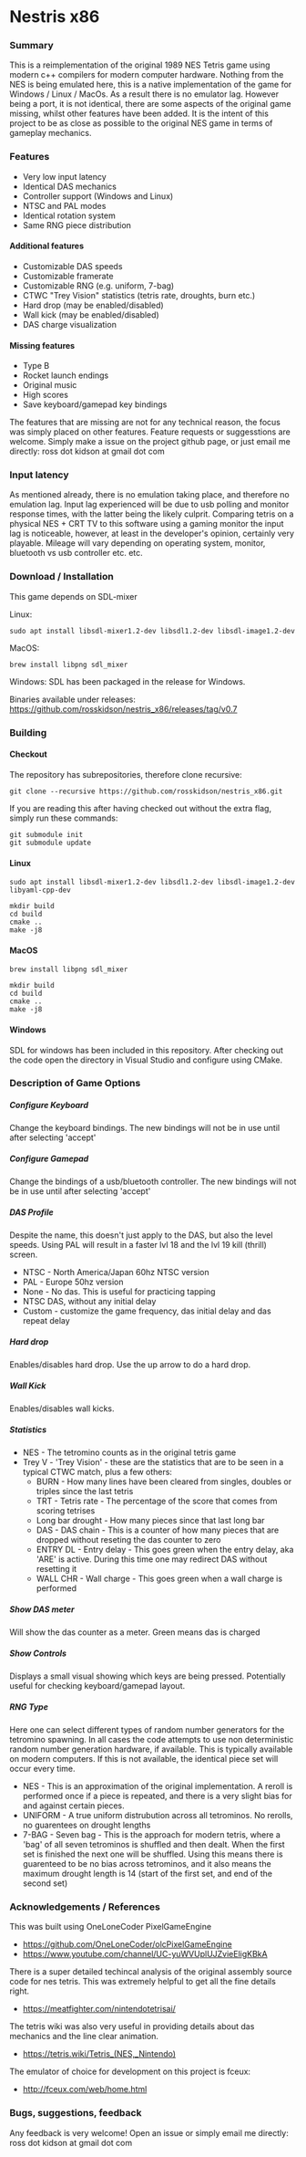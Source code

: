 # Nestris x86

### Summary
This is a reimplementation of the original 1989 NES Tetris game using modern c++ compilers for modern computer hardware.  Nothing from the NES is being emulated here, this is a native implementation of the game for Windows / Linux / MacOs.  As a result there is no emulator lag.  However being a port, it is not identical, there are some aspects of the original game missing, whilst other features have been added.  It is the intent of this project to be as close as possible to the original NES game in terms of gameplay mechanics.

### Features
- Very low input latency
- Identical DAS mechanics
- Controller support (Windows and Linux)
- NTSC and PAL modes
- Identical rotation system
- Same RNG piece distribution

#### Additional features
- Customizable DAS speeds
- Customizable framerate
- Customizable RNG (e.g. uniform, 7-bag)
- CTWC "Trey Vision" statistics (tetris rate, droughts, burn etc.)
- Hard drop (may be enabled/disabled)
- Wall kick (may be enabled/disabled)
- DAS charge visualization

#### Missing features
- Type B
- Rocket launch endings
- Original music
- High scores
- Save keyboard/gamepad key bindings

The features that are missing are not for any technical reason, the focus was simply placed on other features.  Feature requests or suggesstions are welcome. Simply make a issue on the project github page, or just email me directly: ross dot kidson at gmail dot com

### Input latency
As mentioned already, there is no emulation taking place, and therefore no emulation lag. Input lag experienced will be due to usb polling and monitor response times, with the latter being the likely culprit. Comparing tetris on a physical NES + CRT TV to this software using a gaming monitor the input lag is noticeable, however, at least in the developer's opinion, certainly very playable.  Mileage will vary depending on operating system, monitor, bluetooth vs usb controller etc. etc.

### Download / Installation

This game depends on SDL-mixer

Linux:
```
sudo apt install libsdl-mixer1.2-dev libsdl1.2-dev libsdl-image1.2-dev
```
MacOS:
```
brew install libpng sdl_mixer
```
Windows:
SDL has been packaged in the release for Windows.

Binaries available under releases:
https://github.com/rosskidson/nestris_x86/releases/tag/v0.7

### Building

#### Checkout
The repository has subrepositories, therefore clone recursive:
```
git clone --recursive https://github.com/rosskidson/nestris_x86.git
```
If you are reading this after having checked out without the extra flag, simply run these commands:
```
git submodule init
git submodule update
```

#### Linux
```
sudo apt install libsdl-mixer1.2-dev libsdl1.2-dev libsdl-image1.2-dev libyaml-cpp-dev
```
```
mkdir build
cd build
cmake ..
make -j8
```
#### MacOS
```
brew install libpng sdl_mixer
```
```
mkdir build
cd build
cmake ..
make -j8
```
#### Windows
SDL for windows has been included in this repository. After checking out the code open the directory in Visual Studio and configure using CMake.

### Description of Game Options

##### Configure Keyboard
Change the keyboard bindings.  The new bindings will not be in use until after selecting 'accept'

##### Configure Gamepad
Change the bindings of a usb/bluetooth controller. The new bindings will not be in use until after selecting 'accept'

##### DAS Profile
Despite the name, this doesn't just apply to the DAS, but also the level speeds.  Using PAL will result in a faster lvl 18 and the lvl 19 kill (thrill) screen.

- NTSC - North America/Japan 60hz NTSC version
- PAL - Europe 50hz version
- None - No das.  This is useful for practicing tapping
- NTSC DAS, without any initial delay
- Custom - customize the game frequency, das initial delay and das repeat delay

##### Hard drop
Enables/disables hard drop.  Use the up arrow to do a hard drop.

##### Wall Kick
Enables/disables wall kicks.

##### Statistics
- NES - The tetromino counts as in the original tetris game
- Trey V - 'Trey Vision' - these are the statistics that are to be seen in a typical CTWC match, plus a few others:
  - BURN - How many lines have been cleared from singles, doubles or triples since the last tetris
  - TRT - Tetris rate - The percentage of the score that comes from scoring tetrises
  - Long bar drought - How many pieces since that last long bar
  - DAS - DAS chain - This is a counter of how many pieces that are dropped without reseting the das counter to zero
  - ENTRY DL - Entry delay - This goes green when the entry delay, aka 'ARE' is active. During this time one may redirect DAS without resetting it
  - WALL CHR - Wall charge - This goes green when a wall charge is performed

##### Show DAS meter
Will show the das counter as a meter. Green means das is charged

##### Show Controls
Displays a small visual showing which keys are being pressed. Potentially useful for checking keyboard/gamepad layout.

##### RNG Type
Here one can select different types of random number generators for the tetromino spawning.  In all cases the code attempts to use non deterministic random number generation hardware, if available.  This is typically available on modern computers.  If this is not available, the identical piece set will occur every time.

- NES - This is an approximation of the original implementation.  A reroll is performed once if a piece is repeated, and there is a very slight bias for and against certain pieces.
- UNIFORM - A true uniform distrubution across all tetrominos. No rerolls, no guarentees on drought lengths
- 7-BAG - Seven bag - This is the approach for modern tetris, where a 'bag' of all seven tetrominos is shuffled and then dealt.  When the first set is finished the next one will be shuffled.  Using this means there is guarenteed to be no bias across tetrominos, and it also means the maximum drought length is 14 (start of the first set, and end of the second set)
  
### Acknowledgements / References
This was built using OneLoneCoder PixelGameEngine
- https://github.com/OneLoneCoder/olcPixelGameEngine
- https://www.youtube.com/channel/UC-yuWVUplUJZvieEligKBkA

There is a super detailed techincal analysis of the original assembly source code for nes tetris. This was extremely helpful to get all the fine details right.
- https://meatfighter.com/nintendotetrisai/

The tetris wiki was also very useful in providing details about das mechanics and the line clear animation.
- https://tetris.wiki/Tetris_(NES,_Nintendo)

The emulator of choice for development on this project is fceux:
- http://fceux.com/web/home.html

### Bugs, suggestions, feedback
Any feedback is very welcome! Open an issue or simply email me directly: ross dot kidson at gmail dot com
